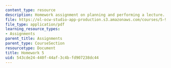 ```yaml
---
content_type: resource
description: Homework assignment on planning and performing a lecture.
file: https://ol-ocw-studio-app-production.s3.amazonaws.com/courses/5-95j-teaching-college-level-science-and-engineering-spring-2009/543cde24440f44af3c4bfd907238dc44_MIT5_95js09_hw05.pdf
file_type: application/pdf
learning_resource_types:
- Assignments
parent_title: Assignments
parent_type: CourseSection
resourcetype: Document
title: Homework 5
uid: 543cde24-440f-44af-3c4b-fd907238dc44
---
```

